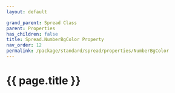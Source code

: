 ```yaml
---
layout: default

grand_parent: Spread Class
parent: Properties
has_children: false
title: Spread.NumberBgColor Property
nav_order: 12
permalink: /package/standard/spread/properties/NumberBgColor
---
```

# {{ page.title }}
